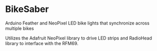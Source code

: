 # BikeSaber
Arduino Feather and NeoPixel LED bike lights that synchronize across multiple bikes

Utilizes the Adafruit NeoPixel library to drive LED strips and RadioHead library to interface with the RFM69.
